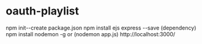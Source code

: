 # oauth-playlist


npm init--create package.json
npm install ejs express  --save (dependency)
npm install nodemon -g
or (nodemon app.js)
http://localhost:3000/
